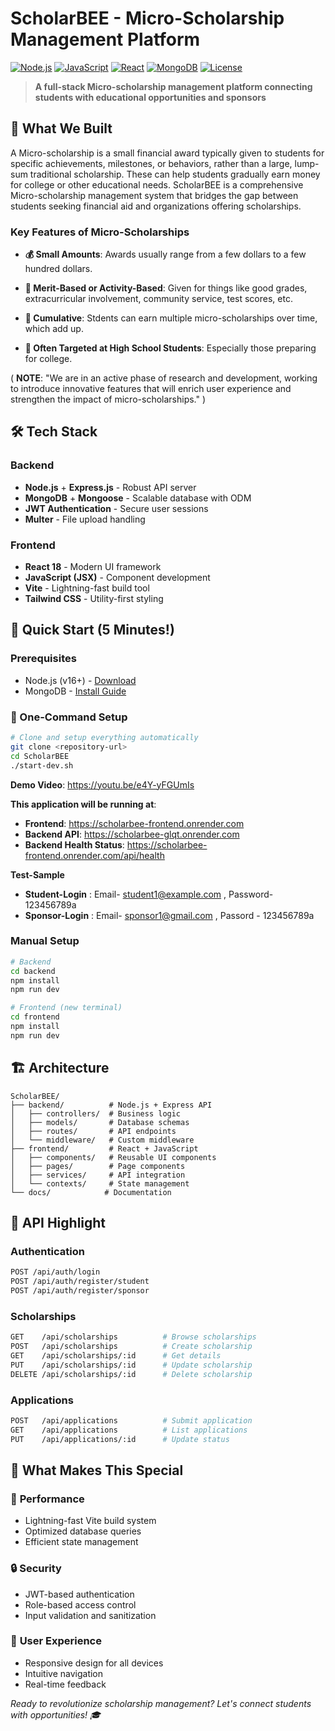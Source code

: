 # ScholarBEE - Micro-Scholarship Management Platform

[![Node.js](https://img.shields.io/badge/Node.js-18+-green.svg)](https://nodejs.org/)
[![JavaScript](https://img.shields.io/badge/JavaScript-ES6+-yellow.svg)](https://developer.mozilla.org/en-US/docs/Web/JavaScript)
[![React](https://img.shields.io/badge/React-18-blue.svg)](https://reactjs.org/)
[![MongoDB](https://img.shields.io/badge/MongoDB-6.0+-green.svg)](https://mongodb.com/)
[![License](https://img.shields.io/badge/License-MIT-yellow.svg)](LICENSE)

> **A full-stack Micro-scholarship management platform connecting students with educational opportunities and sponsors**

## 🎯 What We Built

A Micro-scholarship is a small financial award typically given to students for specific achievements, milestones, or behaviors, rather than a large, lump-sum traditional scholarship. These can help students gradually earn money for college or other educational needs.
ScholarBEE is a comprehensive Micro-scholarship management system that bridges the gap between students seeking financial aid and organizations offering scholarships.

### Key Features of Micro-Scholarships

- **💰 Small Amounts**: Awards usually range from a few dollars to a few hundred dollars.

- **🧠 Merit-Based or Activity-Based**: Given for things like good grades, extracurricular involvement, community service, test scores, etc.

- **🏫 Cumulative**: Stdents can earn multiple micro-scholarships over time, which add up.

- **🎯 Often Targeted at High School Students**: Especially those preparing for college.

( **NOTE**: "We are in an active phase of research and development, working to introduce innovative features that will enrich user experience and strengthen the impact of micro-scholarships." )

## 🛠️ Tech Stack

### Backend
- **Node.js** + **Express.js** - Robust API server
- **MongoDB** + **Mongoose** - Scalable database with ODM
- **JWT Authentication** - Secure user sessions
- **Multer** - File upload handling

### Frontend
- **React 18** - Modern UI framework
- **JavaScript (JSX)** - Component development
- **Vite** - Lightning-fast build tool
- **Tailwind CSS** - Utility-first styling


## 🚀 Quick Start (5 Minutes!)

### Prerequisites
- Node.js (v16+) - [Download](https://nodejs.org/)
- MongoDB - [Install Guide](https://docs.mongodb.com/manual/installation/)

### 🎯 One-Command Setup
```bash
# Clone and setup everything automatically
git clone <repository-url>
cd ScholarBEE
./start-dev.sh
```

**Demo Video**: https://youtu.be/e4Y-yFGUmIs

**This application will be running at**:
-  **Frontend**: https://scholarbee-frontend.onrender.com
-  **Backend API**: https://scholarbee-glqt.onrender.com
-  **Backend Health Status**: https://scholarbee-frontend.onrender.com/api/health


**Test-Sample** 
-  **Student-Login** : Email- student1@example.com , Password- 123456789a
-  **Sponsor-Login** : Email- sponsor1@gmail.com , Passord - 123456789a


### Manual Setup
```bash
# Backend
cd backend
npm install
npm run dev

# Frontend (new terminal)
cd frontend
npm install
npm run dev
```


## 🏗️ Architecture

```
ScholarBEE/
├── backend/          # Node.js + Express API
│   ├── controllers/  # Business logic
│   ├── models/       # Database schemas
│   ├── routes/       # API endpoints
│   └── middleware/   # Custom middleware
├── frontend/         # React + JavaScript
│   ├── components/   # Reusable UI components
│   ├── pages/        # Page components
│   ├── services/     # API integration
│   └── contexts/     # State management
└── docs/            # Documentation
```

## 🔌 API Highlight

### Authentication
```bash
POST /api/auth/login
POST /api/auth/register/student
POST /api/auth/register/sponsor
```

### Scholarships
```bash
GET    /api/scholarships          # Browse scholarships
POST   /api/scholarships          # Create scholarship
GET    /api/scholarships/:id      # Get details
PUT    /api/scholarships/:id      # Update scholarship
DELETE /api/scholarships/:id      # Delete scholarship
```

### Applications
```bash
POST   /api/applications          # Submit application
GET    /api/applications          # List applications
PUT    /api/applications/:id      # Update status
```

## 🎯 What Makes This Special

### 🚀 **Performance**
- Lightning-fast Vite build system
- Optimized database queries
- Efficient state management

### 🔒 **Security**
- JWT-based authentication
- Role-based access control
- Input validation and sanitization

### 📱 **User Experience**
- Responsive design for all devices
- Intuitive navigation
- Real-time feedback



*Ready to revolutionize scholarship management? Let's connect students with opportunities! 🎓* 
